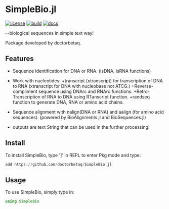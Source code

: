 # SimpleBio.jl
[![license](https://img.shields.io/github/license/doctorbetaq/SimpleBio.jl?style=flat-square)](https://github.com/doctorbetaq/SimpleBio.jl/blob/main/LICENSE)
[![build](https://img.shields.io/circleci/build/github/doctorbetaq/SimpleBio.jl/main?style=flat-square)](https://app.circleci.com/pipelines/github/doctorbetaq/SimpleBio.jl)
[![docs](https://img.shields.io/badge/docs-0.1.0-blue?style=flat-square)](https://doctorbetaq.github.io/SimpleBio.jl/)

--biological sequences in simple text way!
  
Package developed by doctorbetaq.

## Features
+ Sequence identification for DNA or RNA. (isDNA, isRNA functions)
+ Work with nucleotides:
    +transcript (xtranscript) for transcription of DNA to RNA (xtranscript for DNA with nucleobase not ATCG.)
    +Reverse-compliment sequence using DNArc and RNArc functions.
    +Retro-Transcription of RNA to DNA using RTanscript function.
    +randseq function to generate DNA, RNA or amino acid chains.
    
+ Sequence alignment with nalign(DNA or RNA) and aalign (for amino acid sequences). 
    (powered by BioAlignments.jl and BioSequences.jl)
+ outputs are text String that can be used in the further processing!

## Install
To install SimpleBio, type ']' in REPL to enter Pkg mode and type:
```julia
add https://github.com/doctorbetaq/SimpleBio.jl
```

## Usage
To use SimpleBio, simply type in:
```julia
using SimpleBio
```
